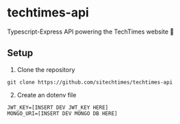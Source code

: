 # techtimes-api
Typescript-Express API powering the TechTimes website 🚀

## Setup 

1. Clone the repository
```shell script
git clone https://github.com/sitechtimes/techtimes-api
```

2. Create an dotenv file
```dosini
JWT_KEY=[INSERT DEV JWT_KEY HERE]
MONGO_URI=[INSERT DEV MONGO DB HERE]
```
